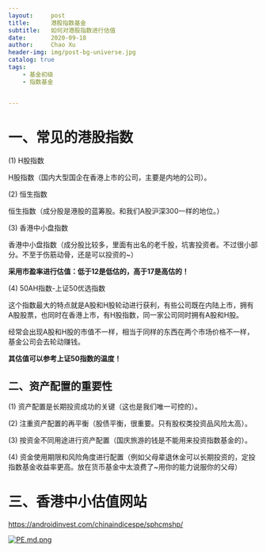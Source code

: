 ```yaml
---
layout:     post
title:      港股指数基金
subtitle:   如何对港股指数进行估值
date:       2020-09-18
author:     Chao Xu
header-img: img/post-bg-universe.jpg
catalog: true
tags:
    - 基金初级
    - 指数基金


---
```


 

# 一、常见的港股指数

(1) H股指数

H股指数（国内大型国企在香港上市的公司，主要是内地的公司）。

(2) 恒生指数

恒生指数（成分股是港股的蓝筹股。和我们A股沪深300一样的地位。）

(3) 香港中小盘指数

香港中小盘指数（成分股比较多，里面有出名的老千股，坑害投资者。不过很小部分。不至于伤筋动骨，还是可以投资的~）

**采用市盈率进行估值：低于12是低估的，高于17是高估的！**

(4) 50AH指数-上证50优选指数

这个指数最大的特点就是A股和H股轮动进行获利，有些公司既在内陆上市，拥有A股股票，也同时在香港上市，有H股指数，同一家公司同时拥有A股和H股。

经常会出现A股和H股的市值不一样，相当于同样的东西在两个市场价格不一样，基金公司会去轮动赚钱。

**其估值可以参考上证50指数的温度！**

## 二、资产配置的重要性

(1) 资产配置是长期投资成功的关键（这也是我们唯一可控的）。

(2) 注重资产配置的再平衡（股债平衡，很重要。只有股权类投资品风险太高）。

(3) 按资金不同用途进行资产配置（国庆旅游的钱是不能用来投资指数基金的）。

(4) 资金使用期限和风险角度进行配置（例如父母辈退休金可以长期投资的，定投指数基金收益率更高。放在货币基金中太浪费了~用你的能力说服你的父母）

# 三、香港中小估值网站

https://androidinvest.com/chinaindicespe/sphcmshp/

[![PE.md.png](https://imghost.cx0512.com/images/2020/09/18/PE.md.png)](https://imghost.cx0512.com/image/BZQ)
